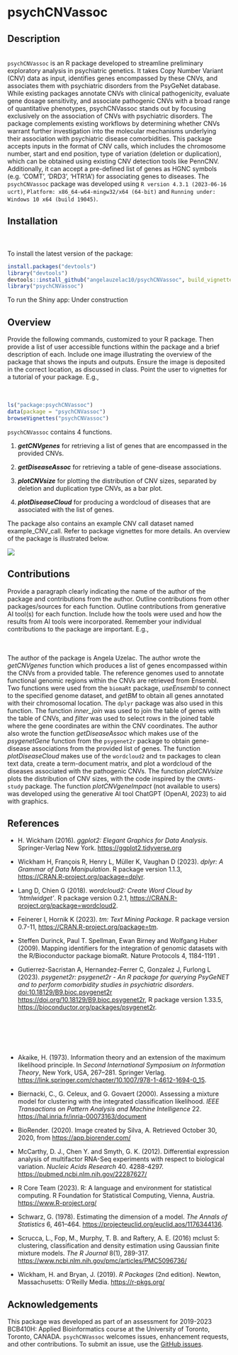 
<!-- README.md is generated from README.Rmd. Please edit that file -->

# psychCNVassoc

## Description

<br> `psychCNVassoc` is an R package developed to streamline preliminary
exploratory analysis in psychiatric genetics. It takes Copy Number
Variant (CNV) data as input, identifies genes encompassed by these CNVs,
and associates them with psychiatric disorders from the PsyGeNet
database. While existing packages annotate CNVs with clinical
pathogenicity, evaluate gene dosage sensitivity, and associate
pathogenic CNVs with a broad range of quantitative phenotypes,
psychCNVassoc stands out by focusing exclusively on the association of
CNVs with psychiatric disorders. The package complements existing
workflows by determining whether CNVs warrant further investigation into
the molecular mechanisms underlying their association with psychiatric
disease comorbidities. This package accepts inputs in the format of CNV
calls, which includes the chromosome number, start and end position,
type of variation (deletion or duplication), which can be obtained using
existing CNV detection tools like PennCNV. Additionally, it can accept a
pre-defined list of genes as HGNC symbols (e.g. ‘COMT’, ‘DRD3’, ‘HTR1A’)
for associating genes to diseases. The `psychCNVassoc` package was
developed using `R version 4.3.1 (2023-06-16 ucrt)`,
`Platform: x86_64-w64-mingw32/x64 (64-bit)` and
`Running under: Windows 10 x64 (build 19045)`.

## Installation

<br> <br> To install the latest version of the package:

``` r
install.packages("devtools")
library("devtools")
devtools::install_github("angelauzelac10/psychCNVassoc", build_vignettes = TRUE)
library("psychCNVassoc")
```

To run the Shiny app: Under construction

## Overview

Provide the following commands, customized to your R package. Then
provide a list of user accessible functions within the package and a
brief description of each. Include one image illustrating the overview
of the package that shows the inputs and outputs. Ensure the image is
deposited in the correct location, as discussed in class. Point the user
to vignettes for a tutorial of your package. E.g., <br> <br> <br>

``` r
ls("package:psychCNVassoc")
data(package = "psychCNVassoc") 
browseVignettes("psychCNVassoc")
```

`psychCNVassoc` contains 4 functions.

1.  ***getCNVgenes*** for retrieving a list of genes that are
    encompassed in the provided CNVs.

2.  ***getDiseaseAssoc*** for retrieving a table of gene-disease
    associations.

3.  ***plotCNVsize*** for plotting the distribution of CNV sizes,
    separated by deletion and duplication type CNVs, as a bar plot.

4.  ***plotDiseaseCloud*** for producing a wordcloud of diseases that
    are associated with the list of genes.

The package also contains an example CNV call dataset named
example_CNV_call. Refer to package vignettes for more details. An
overview of the package is illustrated below.

![](./inst/extdata/example.png)

## Contributions

Provide a paragraph clearly indicating the name of the author of the
package and contributions from the author. Outline contributions from
other packages/sources for each function. Outline contributions from
generative AI tool(s) for each function. Include how the tools were used
and how the results from AI tools were incorporated. Remember your
individual contributions to the package are important. E.g., <br> <br>
<br>

The author of the package is Angela Uzelac. The author wrote the
*getCNVgenes* function which produces a list of genes encompassed within
the CNVs from a provided table. The reference genomes used to annotate
functional genomic regions within the CNVs are retrieved from Ensembl.
Two functions were used from the `biomaRt` package, *useEnsembl* to
connect to the specified genome dataset, and *getBM* to obtain all genes
annotated with their chromosomal location. The `dplyr` package was also
used in this function. The function *inner_join* was used to join the
table of genes with the table of CNVs, and *filter* was used to select
rows in the joined table where the gene coordinates are within the CNV
coordinates. The author also wrote the function *getDiseaseAssoc* which
makes use of the *psygenetGene* function from the `psygenet2r` package
to obtain gene-disease associations from the provided list of genes. The
function *plotDiseaseCloud* makes use of the `wordcloud2` and `tm`
packages to clean text data, create a term-document matrix, and plot a
wordcloud of the diseases associated with the pathogenic CNVs. The
function *plotCNVsize* plots the distribution of CNV sizes, with the
code inspired by the `CNVRS-study` package. The function
*plotCNVgeneImpact* (not available to users) was developed using the
generative AI tool ChatGPT (OpenAI, 2023) to aid with graphics.

## References

- H. Wickham (2016). *ggplot2: Elegant Graphics for Data Analysis*.
  Springer-Verlag New York. <https://ggplot2.tidyverse.org>

- Wickham H, François R, Henry L, Müller K, Vaughan D (2023). *dplyr: A
  Grammar of Data Manipulation*. R package version 1.1.3,
  <https://CRAN.R-project.org/package=dplyr>.

- Lang D, Chien G (2018). *wordcloud2: Create Word Cloud by
  ‘htmlwidget’*. R package version 0.2.1,
  <https://CRAN.R-project.org/package=wordcloud2>.

- Feinerer I, Hornik K (2023). *tm: Text Mining Package*. R package
  version 0.7-11, <https://CRAN.R-project.org/package=tm>.

- Steffen Durinck, Paul T. Spellman, Ewan Birney and Wolfgang Huber
  (2009). Mapping identifiers for the integration of genomic datasets
  with the R/Bioconductor package biomaRt. Nature Protocols 4, 1184-1191
  .

- Gutierrez-Sacristan A, Hernandez-Ferrer C, Gonzalez J, Furlong L
  (2023). *psygenet2r: psygenet2r - An R package for querying PsyGeNET
  and to perform comorbidity studies in psychiatric disorders*.
  <doi:10.18129/B9.bioc.psygenet2r>
  <https://doi.org/10.18129/B9.bioc.psygenet2r>, R package version
  1.33.5, <https://bioconductor.org/packages/psygenet2r>.

<br> <br> <br> <br>

- Akaike, H. (1973). Information theory and an extension of the maximum
  likelihood principle. In *Second International Symposium on
  Information Theory*, New York, USA, 267–281. Springer Verlag.
  <https://link.springer.com/chapter/10.1007/978-1-4612-1694-0_15>.

- Biernacki, C., G. Celeux, and G. Govaert (2000). Assessing a mixture
  model for clustering with the integrated classification likelihood.
  *IEEE Transactions on Pattern Analysis and Machine Intelligence* 22.
  <https://hal.inria.fr/inria-00073163/document>

- BioRender. (2020). Image created by Silva, A. Retrieved October 30,
  2020, from <https://app.biorender.com/>

- McCarthy, D. J., Chen Y. and Smyth, G. K. (2012). Differential
  expression analysis of multifactor RNA-Seq experiments with respect to
  biological variation. *Nucleic Acids Research* 40. 4288-4297.
  <https://pubmed.ncbi.nlm.nih.gov/22287627/>

- R Core Team (2023). R: A language and environment for statistical
  computing. R Foundation for Statistical Computing, Vienna, Austria.
  <https://www.R-project.org/>

- Schwarz, G. (1978). Estimating the dimension of a model. *The Annals
  of Statistics* 6, 461–464.
  <https://projecteuclid.org/euclid.aos/1176344136>.

- Scrucca, L., Fop, M., Murphy, T. B. and Raftery, A. E. (2016) mclust
  5: clustering, classification and density estimation using Gaussian
  finite mixture models. *The R Journal* 8(1), 289-317.
  <https://www.ncbi.nlm.nih.gov/pmc/articles/PMC5096736/>

- Wickham, H. and Bryan, J. (2019). *R Packages* (2nd edition). Newton,
  Massachusetts: O’Reilly Media. <https://r-pkgs.org/>

## Acknowledgements

This package was developed as part of an assessment for 2019-2023
BCB410H: Applied Bioinformatics course at the University of Toronto,
Toronto, CANADA. `psychCNVassoc` welcomes issues, enhancement requests,
and other contributions. To submit an issue, use the [GitHub
issues](https://github.com/angelauzelac10/psychCNVassoc/issues).
